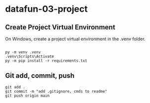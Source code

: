 # datafun-03-project

## Create Project Virtual Environment

On Windows, create a project virtual environment in the .venv folder. 

```shell

py -m venv .venv
.venv\Scripts\Activate
py -m pip install -r requirements.txt

```

## Git add, commit, push

```shell
git add .
git commit -m "add .gitignore, cmds to readme"
git push origin main
```

